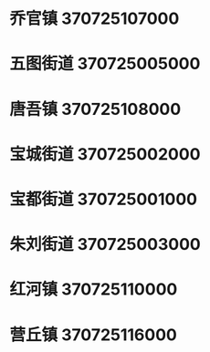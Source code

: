 # 乔官镇 370725107000
# 五图街道 370725005000
# 唐吾镇 370725108000
# 宝城街道 370725002000
# 宝都街道 370725001000
# 朱刘街道 370725003000
# 红河镇 370725110000
# 营丘镇 370725116000
